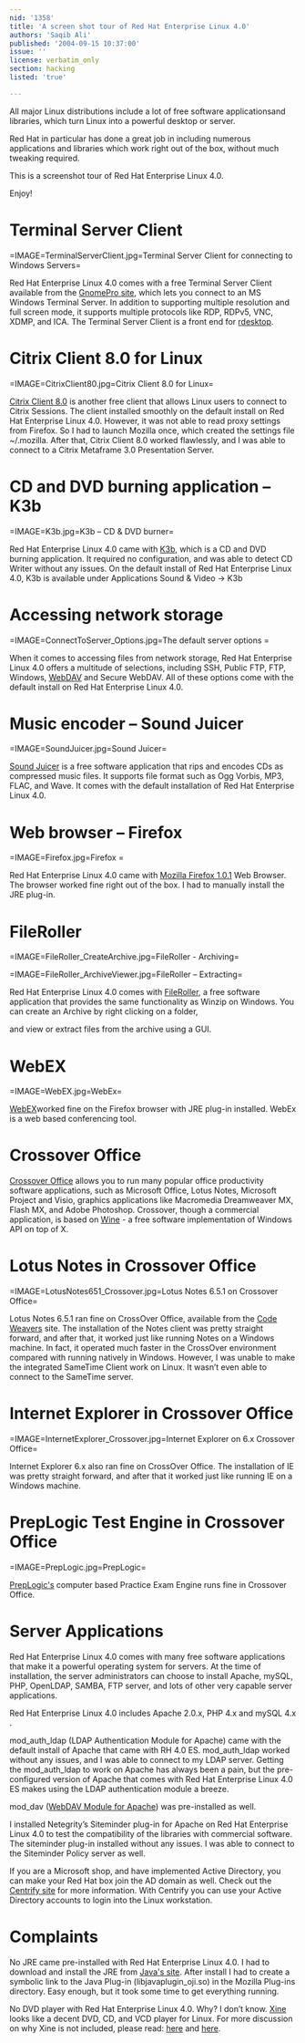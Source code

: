 ```yaml
---
nid: '1358'
title: 'A screen shot tour of Red Hat Enterprise Linux 4.0'
authors: 'Saqib Ali'
published: '2004-09-15 10:37:00'
issue: ''
license: verbatim_only
section: hacking
listed: 'true'

---
```

All major Linux distributions include a lot of free software applicationsand libraries, which turn Linux into a powerful desktop or server.

Red Hat in particular has done a great job in including numerous applications and libraries which work right out of the box, without much tweaking required.

This is a screenshot tour of Red Hat Enterprise Linux 4.0.

Enjoy!


# Terminal Server Client


=IMAGE=TerminalServerClient.jpg=Terminal Server Client for connecting to Windows Servers=

Red Hat Enterprise Linux 4.0 comes with a free Terminal Server Client available from the [GnomePro site](http://www.gnomepro.com/tsclient/), which lets you connect to an MS Windows Terminal Server. In addition to supporting multiple resolution and full screen mode, it supports multiple protocols like RDP, RDPv5, VNC, XDMP, and ICA. The Terminal Server Client is a front end for [rdesktop](http://www.rdesktop.org/).


























# Citrix Client 8.0 for Linux


=IMAGE=CitrixClient80.jpg=Citrix Client 8.0 for Linux=

[Citrix Client 8.0](http://www.citrix.com/download/) is another free client that allows Linux users to connect to Citrix Sessions. The client installed smoothly on the default install on Red Hat Enterprise Linux 4.0. However, it was not able to read proxy settings from Firefox. So I had to launch Mozilla once, which created the settings file ~/.mozilla. After that, Citrix Client 8.0 worked flawlessly, and I was able to connect to a Citrix Metaframe 3.0 Presentation Server.


































# CD and DVD burning application – K3b


=IMAGE=K3b.jpg=K3b – CD & DVD burner=

Red Hat Enterprise Linux 4.0 came with [K3b](http://www.k3b.org), which is a CD and DVD burning application. It required no configuration, and was able to detect CD Writer without any issues. On the default install of Red Hat Enterprise Linux 4.0, K3b is available under Applications Sound & Video -> K3b






















# Accessing network storage


=IMAGE=ConnectToServer_Options.jpg=The default server options =

When it comes to accessing files from network storage, Red Hat Enterprise Linux 4.0 offers a multitude of selections, including SSH, Public FTP, FTP, Windows, [WebDAV](http://www.webdav.org) and Secure WebDAV. All of these options come with the default install on Red Hat Enterprise Linux 4.0.






















# Music encoder – Sound Juicer


=IMAGE=SoundJuicer.jpg=Sound Juicer=


<!--pagebreak-->


[Sound Juicer](http://www.burtonini.com/blog/computers/sound-juicer) is a free software application that rips and encodes CDs as compressed music files. It supports file format such as Ogg Vorbis, MP3, FLAC, and Wave. It comes with the default installation of Red Hat Enterprise Linux 4.0.






















# Web browser – Firefox 


=IMAGE=Firefox.jpg=Firefox =

Red Hat Enterprise Linux 4.0 came with [Mozilla Firefox 1.0.1](http://www.mozilla.org/products/firefox/) Web Browser. The browser worked fine right out of the box. I had to manually install the JRE plug-in.






















# FileRoller


=IMAGE=FileRoller_CreateArchive.jpg=FileRoller - Archiving=


=IMAGE=FileRoller_ArchiveViewer.jpg=FileRoller – Extracting=

Red Hat Enterprise Linux 4.0 comes with [FileRoller](http://fileroller.sourceforge.net/), a free software application that provides the same functionality as Winzip on Windows. You can create an Archive by right clicking on a folder,

and view or extract files from the archive using a GUI.


# WebEX


=IMAGE=WebEX.jpg=WebEx=

[WebEX](http://www.webex.com)worked fine on the Firefox browser with JRE plug-in installed. WebEx is a web based conferencing tool.


# Crossover Office

[Crossover Office](http://www.codeweavers.com/products/) allows you to run many popular office productivity software applications, such as Microsoft Office, Lotus Notes, Microsoft Project and Visio, graphics applications like Macromedia Dreamweaver MX, Flash MX, and Adobe Photoshop. Crossover, though a commercial application, is based on [Wine](http://www.winehq.org/) - a free software implementation of Windows API on top of X.


# Lotus Notes in Crossover Office


=IMAGE=LotusNotes651_Crossover.jpg=Lotus Notes 6.5.1 on Crossover Office=

Lotus Notes 6.5.1 ran fine on CrossOver Office, available from the [Code Weavers](http://www.codeweavers.com/) site. The installation of the Notes client was pretty straight forward, and after that, it worked just like running Notes on a Windows machine. In fact, it operated much faster in the CrossOver environment compared with running natively in Windows. However, I was unable to make the integrated SameTime Client work on Linux. It wasn’t even able to connect to the SameTime server.


# Internet Explorer in Crossover Office


=IMAGE=InternetExplorer_Crossover.jpg=Internet Explorer on 6.x Crossover Office=

Internet Explorer 6.x also ran fine on CrossOver Office. The installation of IE was pretty straight forward, and after that it worked just like running IE on a Windows machine.


























# PrepLogic Test Engine in Crossover Office


=IMAGE=PrepLogic.jpg=PrepLogic=

[PrepLogic's](http://www.preplogic.com/) computer based Practice Exam Engine runs fine in Crossover Office.


# Server Applications

Red Hat Enterprise Linux 4.0 comes with many free software applications that make it a powerful operating system for servers. At the time of installation, the server administrators can choose to install Apache, mySQL, PHP, OpenLDAP, SAMBA, FTP server, and lots of other very capable server applications.

Red Hat Enterprise Linux 4.0 includes Apache 2.0.x, PHP 4.x and mySQL 4.x . 

mod_auth_ldap (LDAP Authentication Module for Apache) came with the default install of Apache that came with RH 4.0 ES. mod_auth_ldap worked without any issues, and I was able to connect to my LDAP server. Getting the mod_auth_ldap to work on Apache has always been a pain, but the pre-configured version of Apache that comes with Red Hat Enterprise Linux 4.0 ES makes using the LDAP authentication module a breeze.

mod_dav ([WebDAV Module for Apache](http://www.webdav.org)) was pre-installed as well.

I installed Netegrity’s Siteminder plug-in for Apache on Red Hat Enterprise Linux 4.0 to test the compatibility of the libraries with commercial software. The siteminder plug-in installed without any issues. I was able to connect to the Siteminder Policy server as well.

If you are a Microsoft shop, and have implemented Active Directory, you can make your Red Hat box join the AD domain as well. Check out the [Centrify site](http://www.centrify.com) for more information. With Centrify you can use your Active Directory accounts to login into the Linux workstation.


# Complaints

No JRE came pre-installed with Red Hat Enterprise Linux 4.0. I had to download and install the JRE from [Java's site](http://www.java.com). After install I had to create a symbolic link to the Java Plug-in (libjavaplugin_oji.so) in the Mozilla Plug-ins directory. Easy enough, but it took some time to get everything running. 

No DVD player with Red Hat Enterprise Linux 4.0. Why? I don’t know. [Xine](http://xinehq.de/) looks like a decent DVD, CD, and VCD player for Linux. For more discussion on why Xine is not included, please read: [here](https://www.redhat.com/archives/nahant-list/2005-March/msg00279.html) and [here](https://www.redhat.com/archives/nahant-list/2005-March/msg00072.html).



